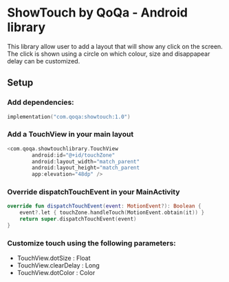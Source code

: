 # ShowTouch by QoQa - Android library

This library allow user to add a layout that will show any click on the screen.
The click is shown using a circle on which colour, size and disappapear delay can be customized.

## Setup

### Add dependencies:

```kotlin
implementation("com.qoqa:showtouch:1.0")
```

### Add a TouchView in your main layout

```kotlin
<com.qoqa.showtouchlibrary.TouchView
        android:id="@+id/touchZone"
        android:layout_width="match_parent"
        android:layout_height="match_parent
        app:elevation="48dp" />
```

### Override dispatchTouchEvent in your MainActivity

```kotlin
override fun dispatchTouchEvent(event: MotionEvent?): Boolean {
    event?.let { touchZone.handleTouch(MotionEvent.obtain(it)) }
    return super.dispatchTouchEvent(event)
}
```

### Customize touch using the following parameters:
* TouchView.dotSize : Float
* TouchView.clearDelay : Long
* TouchView.dotColor : Color